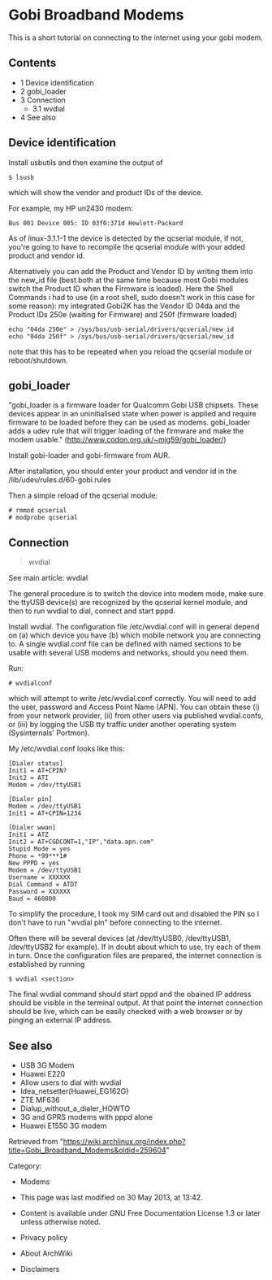 Gobi Broadband Modems
=====================

This is a short tutorial on connecting to the internet using your gobi
modem.

Contents
--------

-   1 Device identification
-   2 gobi_loader
-   3 Connection
    -   3.1 wvdial
-   4 See also

Device identification
---------------------

Install usbutils and then examine the output of

    $ lsusb

which will show the vendor and product IDs of the device.

For example, my HP un2430 modem:

    Bus 001 Device 005: ID 03f0:371d Hewlett-Packard 

As of linux-3.1.1-1 the device is detected by the qcserial module, if
not, you're going to have to recompile the qcserial module with your
added product and vendor id.

Alternatively you can add the Product and Vendor ID by writing them into
the new_id file (best both at the same time because most Gobi modules
switch the Product ID when the Firmware is loaded). Here the Shell
Commands i had to use (in a root shell, sudo doesn't work in this case
for some reason): my integrated Gobi2K has the Vendor ID 04da and the
Product IDs 250e (waiting for Firmware) and 250f (firmware loaded)

    echo "04da 250e" > /sys/bus/usb-serial/drivers/qcserial/new_id
    echo "04da 250f" > /sys/bus/usb-serial/drivers/qcserial/new_id

note that this has to be repeated when you reload the qcserial module or
reboot/shutdown.

gobi_loader
-----------

"gobi_loader is a firmware loader for Qualcomm Gobi USB chipsets. These
devices appear in an uninitialised state when power is applied and
require firmware to be loaded before they can be used as modems.
gobi_loader adds a udev rule that will trigger loading of the firmware
and make the modem usable."
(http://www.codon.org.uk/~mjg59/gobi_loader/)

Install gobi-loader and gobi-firmware from AUR.

After installation, you should enter your product and vendor id in the
/lib/udev/rules.d/60-gobi.rules

Then a simple reload of the qcserial module:

    # rmmod qcserial
    # modprobe qcserial

Connection
----------

> wvdial

See main article: wvdial

The general procedure is to switch the device into modem mode, make sure
the ttyUSB device(s) are recognized by the qcserial kernel module, and
then to run wvdial to dial, connect and start pppd.

Install wvdial. The configuration file /etc/wvdial.conf will in general
depend on (a) which device you have (b) which mobile network you are
connecting to. A single wvdial.conf file can be defined with named
sections to be usable with several USB modems and networks, should you
need them.

Run:

    # wvdialconf

which will attempt to write /etc/wvdial.conf correctly. You will need to
add the user, password and Access Point Name (APN). You can obtain these
(i) from your network provider, (ii) from other users via published
wvdial.confs, or (iii) by logging the USB tty traffic under another
operating system (Sysinternals' Portmon).

My /etc/wvdial.conf looks like this:

    [Dialer status]
    Init1 = AT+CPIN?
    Init2 = ATI
    Modem = /dev/ttyUSB1

    [Dialer pin]
    Modem = /dev/ttyUSB1
    Init1 = AT+CPIN=1234

    [Dialer wwan]
    Init1 = ATZ
    Init2 = AT+CGDCONT=1,"IP","data.apn.com"
    Stupid Mode = yes
    Phone = *99***1#
    New PPPD = yes
    Modem = /dev/ttyUSB1
    Username = XXXXXX
    Dial Command = ATDT
    Password = XXXXXX
    Baud = 460800

To simplify the procedure, I took my SIM card out and disabled the PIN
so I don't have to run "wvdial pin" before connecting to the internet.

Often there will be several devices (at /dev/ttyUSB0, /dev/ttyUSB1,
/dev/ttyUSB2 for example). If in doubt about which to use, try each of
them in turn. Once the configuration files are prepared, the internet
connection is established by running

    $ wvdial <section>

The final wvdial command should start pppd and the obained IP address
should be visible in the terminal output. At that point the internet
connection should be live, which can be easily checked with a web
browser or by pinging an external IP address.

See also
--------

-   USB 3G Modem
-   Huawei E220
-   Allow users to dial with wvdial
-   Idea_netsetter(Huawei_EG162G)
-   ZTE MF636
-   Dialup_without_a_dialer_HOWTO
-   3G and GPRS modems with pppd alone
-   Huawei E1550 3G modem

Retrieved from
"https://wiki.archlinux.org/index.php?title=Gobi_Broadband_Modems&oldid=259604"

Category:

-   Modems

-   This page was last modified on 30 May 2013, at 13:42.
-   Content is available under GNU Free Documentation License 1.3 or
    later unless otherwise noted.
-   Privacy policy
-   About ArchWiki
-   Disclaimers
